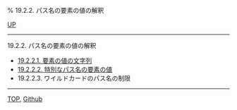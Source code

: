 % 19.2.2. パス名の要素の値の解釈

[UP](19.2.html)  

---

19.2.2. パス名の要素の値の解釈

- [19.2.2.1. 要素の値の文字列](19.2.2.1.html)
- [19.2.2.2. 特別なパス名の要素の値](19.2.2.2.html)
- 19.2.2.3. ワイルドカードのパス名の制限

---
[TOP](index.html),  [Github](https://github.com/nptcl/npt-japanese)

